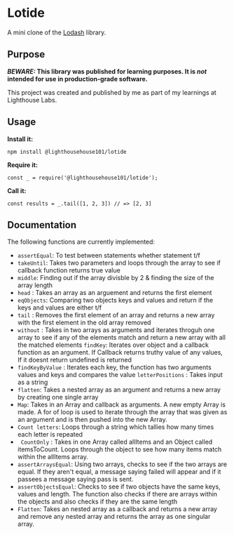 # Lotide

A mini clone of the [Lodash](https://lodash.com) library.

## Purpose

**_BEWARE:_ This library was published for learning purposes. It is _not_ intended for use in production-grade software.**

This project was created and published by me as part of my learnings at Lighthouse Labs. 

## Usage

**Install it:**

`npm install @lighthousehouse101/lotide`

**Require it:**

`const _ = require('@lighthousehouse101/lotide');`

**Call it:**

`const results = _.tail([1, 2, 3]) // => [2, 3]`

## Documentation

The following functions are currently implemented:

* `assertEqual`: To test between statements whether statement t/f
* `takeUntil`: Takes two parameters and loops through the array to see if callback function returns true value
* `middle`: Finding out if the array divisble by 2 & finding the size of the array length
* `head` : Takes an array as an arguement and returns the first element
* `eqObjects`: Comparing two objects keys and values and return if the keys and values are either t/f 
* `tail` : Removes the first element of an array and returns a new array with the first element in the old array removed
* `without` : Takes in two arrays as arguments and iterates throguh one array to see if  any of the elements match and return a new array with all the matched elements
`findKey`: Iterates over object and a callback function as an argument. If Callback returns truthy value of any values, If it doesnt return undefined is returned 
* `findKeyByValue` : Iterates each key, the function has two arguments values and keys and compares the value 
`letterPositions` : Takes input as a string 
* `flatten`: Takes a nested array as an argument and returns a new array by creating one single array
* `Map`: Takes in an Array and callback as arguments. A new empty Array is made. A for of loop is used to iterate through the array that was given as an argument and is then pushed into the new Array.
* `Count letters`: Loops through a string which tallies how many times each letter is repeated 
* ` CountOnly` : Takes in one Array called allItems and an Object called itemsToCount. Loops through the object to see how many items match within the allItems array. 
* `assertArraysEqual`: Using two arrays, checks to see if the two arrays are equal. If they aren't equal, a message saying failed will appear and if it passees a message saying pass is sent.
* `assertObjectsEqual`: Checks to see if two objects have the same keys, values and length. The function also checks if there are arrays within the objects and also checks if they are the same length
* `Flatten`: Takes an nested array as a callback and returns a new array and remove any nested array and returns the array as one singular array. 










